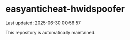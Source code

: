 # easyanticheat-hwidspoofer

Last updated: 2025-06-30 00:56:57

This repository is automatically maintained.
